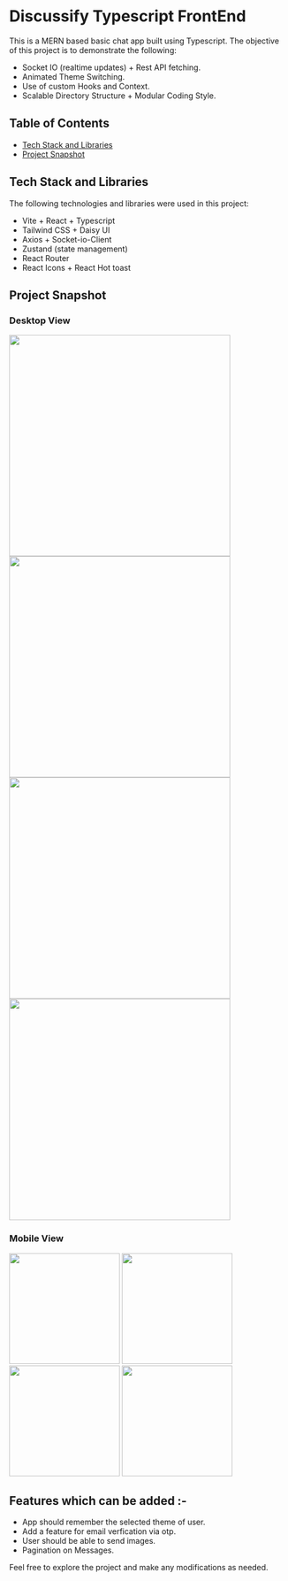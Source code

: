 # Discussify Typescript FrontEnd

This is a MERN based basic chat app built using Typescript. The objective of this project is to demonstrate the following:

- Socket IO (realtime updates) + Rest API fetching.
- Animated Theme Switching.
- Use of custom Hooks and Context.
- Scalable Directory Structure + Modular Coding Style.

## Table of Contents

- [Tech Stack and Libraries](#tech-stack-and-libraries)
- [Project Snapshot](#project-snapshot)


## Tech Stack and Libraries

The following technologies and libraries were used in this project:

- Vite + React + Typescript
- Tailwind CSS + Daisy UI
- Axios + Socket-io-Client
- Zustand (state management)
- React Router
- React Icons + React Hot toast

## Project Snapshot

### Desktop View
<img src="https://github.com/rishi058/Discussify-Chat-App-TypeScript/assets/97884033/781b0089-af7c-46c3-a0ad-2ad8408a2925" width="400">
<img src="https://github.com/rishi058/Discussify-Chat-App-TypeScript/assets/97884033/9bd26288-8b22-4c6a-9244-991fecdaf951" width="400">
<img src="https://github.com/rishi058/Discussify-Chat-App-TypeScript/assets/97884033/f65016b6-50de-4b1a-aa1e-0d557938a8a8" width="400">
<img src="https://github.com/rishi058/Discussify-Chat-App-TypeScript/assets/97884033/cdfe991a-343a-4211-af3e-004ad0046d10" width="400">

### Mobile View
<img src="https://github.com/rishi058/Discussify-Chat-App-TypeScript/assets/97884033/8f5bc9c0-36ee-4ed6-b1ee-78c521de74cc" width="200">
<img src="https://github.com/rishi058/Discussify-Chat-App-TypeScript/assets/97884033/f0e94eac-b768-4bc8-8133-457813b32003" width="200">
<img src="https://github.com/rishi058/Discussify-Chat-App-TypeScript/assets/97884033/2cc1740e-97c0-472e-8daa-8b3f417a5307" width="200">
<img src="https://github.com/rishi058/Discussify-Chat-App-TypeScript/assets/97884033/ca40bde3-e53e-46c3-b2e9-f969862a6719" width="200">

## Features which can be added :-
 - App should remember the selected theme of user. 
 - Add a feature for email verfication via otp.
 - User should be able to send images.
 - Pagination on Messages.

Feel free to explore the project and make any modifications as needed.
